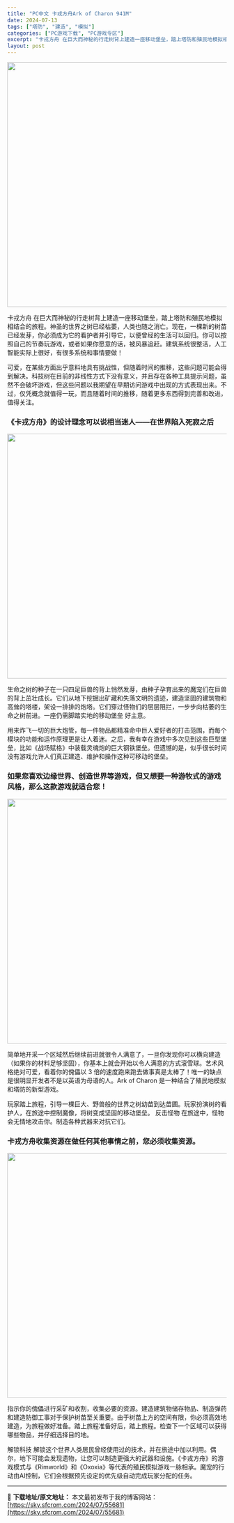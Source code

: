 ```yaml
---
title: "PC中文 卡戎方舟Ark of Charon 941M"
date: 2024-07-13
tags: ["塔防", "建造", "模拟"]
categories: ["PC游戏下载", "PC游戏专区"]
excerpt: "卡戎方舟 在巨大而神秘的行走树背上建造一座移动堡垒，踏上塔防和殖民地模拟相结合的旅程。神圣的世界之树已经枯萎，人类也随之消亡。现在，一棵新的树苗已经发芽，你必须成为它的看护者并引导它，以便曾经的生活可以回归。你可以按照自己的节奏玩游戏，或者如果你愿意的话，被风暴追赶。建筑系统很整洁，人工智能实际上很&hellip;"
layout: post
---
```


<img class="aligncenter size-full wp-image-55685" src="https://sky.sfcrom.com/wp-content/uploads/2024/07/2024071309202816.webp" alt="" width="1000" height="562" />

卡戎方舟 在巨大而神秘的行走树背上建造一座移动堡垒，踏上塔防和殖民地模拟相结合的旅程。神圣的世界之树已经枯萎，人类也随之消亡。现在，一棵新的树苗已经发芽，你必须成为它的看护者并引导它，以便曾经的生活可以回归。你可以按照自己的节奏玩游戏，或者如果你愿意的话，被风暴追赶。建筑系统很整洁，人工智能实际上很好，有很多系统和事情要做！

<span>可爱，在某些方面出乎意料地具有挑战性，但随着时间的推移，这些问题可能会得到解决。科技树在目前的非线性方式下没有意义，并且存在各种工具提示问题，虽然不会破坏游戏，但这些问题以我期望在早期访问游戏中出现的方式表现出来。不过，仅凭概念就值得一玩，而且随着时间的推移，随着更多东西得到完善和改进，值得关注。</span>
<h3><span>《卡戎方舟》的设计理念可以说相当迷人——在世界陷入死寂之后</span></h3>
<img class="aligncenter size-full wp-image-55683" src="https://sky.sfcrom.com/wp-content/uploads/2024/07/2024071309202757.webp" alt="" width="1000" height="562" />

<span>生命之树的种子在一只四足巨兽的背上悄然发芽，由种子孕育出来的魔宠们在巨兽的背上茁壮成长。它们从地下挖掘出矿藏和失落文明的遗迹，建造坚固的建筑物和高耸的塔楼，架设一排排的炮塔。它们穿过怪物们的层层阻拦，一步步向枯萎的生命之树前进。一座仍需脚踏实地的移动堡垒 好主意。</span>

<span>用来炸飞一切的巨大炮管，每一件物品都精准命中巨人爱好者的打击范围，而每个模块的功能和运作原理更是让人着迷。之后，我有幸在游戏中多次见到这些巨型堡垒，比如《战场赋格》中装载灵魂炮的巨大钢铁堡垒。但遗憾的是，似乎很长时间没有游戏允许人们真正建造、维护和操作这种可移动的堡垒。</span>
<h3><span>如果您喜欢边缘世界、创造世界等游戏，但又想要一种游牧式的游戏风格，那么这款游戏就适合您！</span></h3>
<img class="aligncenter size-full wp-image-55684" src="https://sky.sfcrom.com/wp-content/uploads/2024/07/2024071309202720.webp" alt="" width="1000" height="562" />

<span>简单地开采一个区域然后继续前进就很令人满意了，一旦你发现你可以横向建造（如果你的材料足够坚固），你基本上就会开始以令人满意的方式滚雪球。艺术风格绝对可爱，看着你的傀儡以 3 倍的速度跑来跑去做事真是太棒了！唯一的缺点是很明显开发者不是以英语为母语的人。Ark of Charon 是一种结合了殖民地模拟和塔防的新型游戏。</span>

<span>玩家踏上旅程，引导一棵巨大、野兽般的世界之树幼苗到达苗圃。玩家扮演树的看护人，在旅途中控制魔像，将树变成坚固的移动堡垒。 反击怪物 在旅途中，怪物会无情地攻击你。制造各种武器来对抗它们。</span>
<h3><span>卡戎方舟收集资源在做任何其他事情之前，您必须收集资源。</span></h3>
<img class="aligncenter size-full wp-image-55682" src="https://sky.sfcrom.com/wp-content/uploads/2024/07/2024071309202625.webp" alt="" width="1000" height="562" />

<span>指示你的傀儡进行采矿和收割，收集必要的资源。建造建筑物储存物品、制造弹药和建造防御工事对于保护树苗至关重要。由于树苗上方的空间有限，你必须高效地建造，为旅程做好准备。踏上旅程准备好后，踏上旅程。检查下一个区域可以获得哪些物品，并仔细选择目的地。</span>

解锁科技 解锁这个世界人类居民曾经使用过的技术，并在旅途中加以利用。偶尔，地下可能会发现遗物，让您可以制造更强大的武器和设施。《卡戎方舟》的游戏模式与《Rimworld》和《Oxoxia》等代表的殖民模拟游戏一脉相承。魔宠的行动由AI控制，它们会根据预先设定的优先级自动完成玩家分配的任务。

---
📖 **下载地址/原文地址：** 本文最初发布于我的博客网站：[https://sky.sfcrom.com/2024/07/55681](https://sky.sfcrom.com/2024/07/55681)
